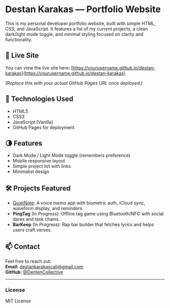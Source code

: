 # Destan Karakas — Portfolio Website

This is my personal developer portfolio website, built with simple HTML, CSS, and JavaScript. It features a list of my current projects, a clean dark/light mode toggle, and minimal styling focused on clarity and functionality.

## 🔗 Live Site

You can view the live site here: [https://yourusername.github.io/destan-karakas](https://yourusername.github.io/destan-karakas)

*(Replace this with your actual GitHub Pages URL once deployed.)*

## 🧰 Technologies Used

- HTML5
- CSS3
- JavaScript (Vanilla)
- GitHub Pages for deployment

## 🌗 Features

- Dark Mode / Light Mode toggle (remembers preference)
- Mobile responsive layout
- Simple project list with links
- Minimalist design

## 🛠️ Projects Featured

- [QuietNote](https://github.com/DentenCollective/VoiceMemoApp): A voice memo app with biometric auth, iCloud sync, waveform display, and reminders.
- **PingTag** (In Progress): Offline tag game using Bluetooth/NFC with social dares and task chains.
- **BarKeep** (In Progress): Rap bar builder that fetches lyrics and helps users craft verses.

## 📫 Contact

Feel free to reach out:  
**Email:** destankarakascali@gmail.com  
**GitHub:** [@DentenCollective]([https://github.com/yourusername](https://github.com/DentenCollective))

---

### License

MIT License
